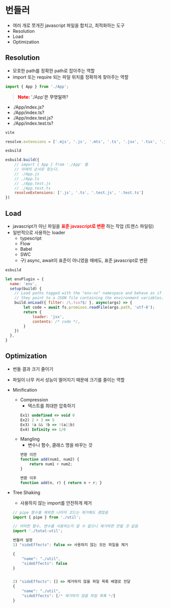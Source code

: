 # 번들러
- 여러 개로 쪼개진 javascript 파일을 합치고, 최적화하는 도구
- Resolution
- Load
- Optimization

## Resolution
- 모호한 path를 정확한 path로 잡아주는 역할
- import 또는 require 되는 파일 위치를 정확하게 찾아주는 역할


```jsx
import { App } from './App';
```
> <span style="color: red; font-weight:800;">Note:</span> <span style="color: black; font-weight:300;">'./App'은 무엇일까?</span> 

- ./App/index.js?
- ./App/index.ts?
- ./App/index.test.js?
- ./App/index.test.ts?


```jsx
vite

resolve.extensions = ['.mjs', '.js', '.mts', '.ts', '.jsx', '.tsx', '.json'] // default
```

```jsx
esbuild

esbuild.build({
    // import { App } from './App' 를
    // 아래의 순서로 찾는다.
    // ./App.js
    // ./App.ts
    // ./App.test.js
    // ./App.test.ts
    resolveExtensions: ['.js', '.ts', '.test.js', '.test.ts']
}) 
```

## Load
- javascript가 아닌 파일을 <span style="color:red; font-weight:600;"> 표준 javascript로 변환</span> 하는 작업 (트랜스 파일링)
- 일반적으로 사용하는  loader
    - typescript
    - Flow
    - Babel
    - SWC
    - 구) async, await이 표준이 아니였을 때에도, 표준 javascript로 변환

```jsx
esbuild

let envPlugin = {
  name: 'env',
  setup(build) {
    // Load paths tagged with the "env-ns" namespace and behave as if
    // they point to a JSON file containing the environment variables.
    build.onLoad({ filter: /\.tsx?$/ }, async(args) => {
        let code = await fs.promises.readFile(args.path, 'utf-8');
        return {
            loader: 'jsx',
            contents: /* code */,
        }
    })
  },
}
```

## Optimization
- 번들 결과 크기 줄이기
- 파일이 너무 커서 성능이 떨어지기 때문에 크기를 줄이는 역할
- Minification
    - Compression
        - 텍스트를 최대한 압축하기
        ```jsx
        Ex1) undefined => void 0
        Ex2) 2 + 3 => 5
        Ex3) !a && !b => !(a||b)
        Ex4) Infinity => 1/0
        ```
    - Mangling
        - 변수나 함수, 클래스 명을 바꾸는 것
        ```jsx
        변환 이전
        function add(num1, num2) { 
            return num1 + num2; 
        }

        변환 이후
        function add(n, r) { return n + r; }
        ```
- Tree Shaking
    - 사용하지 않는 import를 안전하게 제거
    ```jsx
    // pipe 함수를 제외한 나머지 코드는 제거해도 괜찮음
    import { pipe } from './util'; 

    // 어떠한 함수, 변수를 사용하는지 알 수 없으니 제거하면 안될 것 같음
    import './total-util';
    ```

    ```jsx
    번들러 설정 
    1) "sideEffects": false => 사용하지 않는 모든 파일을 제거

    {
        "name": "./util",
        "sideEffects": false
    }


    2) "sideEffects": [] => 제거하지 않을 파일 목록 배열로 전달
    {   
        "name": "./util",
        "sideEffects": [/* 제거하지 않을 파일 목록 */]
    }
    ```
